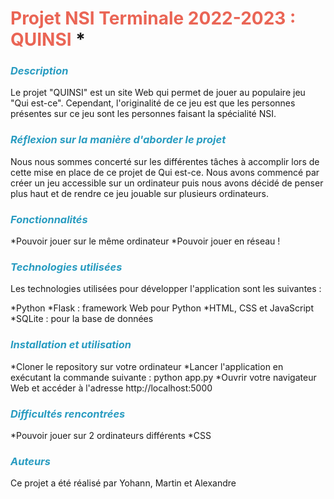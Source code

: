 
# <font color="EA6555"> Projet NSI Terminale 2022-2023 : QUINSI </font>*

### __*<font color="299CC1"> Description </font>*__

Le projet "QUINSI" est un site Web qui permet de jouer au populaire jeu "Qui est-ce". Cependant, l'originalité de ce jeu est que les personnes présentes sur ce jeu sont les personnes faisant la spécialité NSI.

### __*<font color="299CC1"> Réflexion sur la manière d'aborder le projet </font>*__

Nous nous sommes concerté sur les différentes tâches à accomplir lors de cette mise en place de ce projet de Qui est-ce. Nous avons commencé par créer un jeu accessible sur un ordinateur puis nous avons décidé de penser plus haut et de rendre ce jeu jouable sur plusieurs ordinateurs.

### __*<font color="299CC1"> Fonctionnalités </font>*__

*Pouvoir jouer sur le même ordinateur
*Pouvoir jouer en réseau !

### __*<font color="299CC1"> Technologies utilisées </font>*__

Les technologies utilisées pour développer l'application sont les suivantes :

*Python 
*Flask : framework Web pour Python
*HTML, CSS et JavaScript 
*SQLite : pour la base de données

### __*<font color="299CC1"> Installation et utilisation </font>*__

*Cloner le repository sur votre ordinateur
*Lancer l'application en exécutant la commande suivante : python app.py
*Ouvrir votre navigateur Web et accéder à l'adresse http://localhost:5000

### __*<font color="299CC1"> Difficultés rencontrées </font>*__

*Pouvoir jouer sur 2 ordinateurs différents
*CSS


### __*<font color="299CC1"> Auteurs </font>*__

Ce projet a été réalisé par Yohann, Martin et Alexandre


